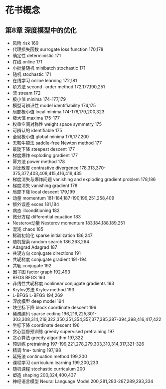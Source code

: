# 花书概念

## 第8章 深度模型中的优化

- 风险 risk 169
- 代理损失函数 surrogate loss function 170,178
- 确定性 deterministic 171
- 在线 online 171
- 小批量随机 minibatch stochastic 171
- 随机 stochastic 171
- 在线学习 online learning 172,181
- 阶方法 second- order method 172,177,190,251
- 流 stream 172
- 极小值 minima 174-177,179
- 模型可辨识性 model identifiability 174,175
- 局部极小值 local minima 174-176,179,200,323
- 极大值 maxima 175-177
- 权重空间对称性 weight space symmetry 175
- 可辨认的 identifiable 175
- 全局极小值 global minima 176,177,200
- 无鞍牛顿法 saddle-free Newton method 177
- 最陡下降 steepest descent 177
- 梯度爆炸 exploding gradient 177
- 幂方法 power method 178
- 对比散度 contrastive divergence 178,313,370-375,377,403,408,415,416,419,435
- 梯度消失与爆炸问题 vanishing and exploding gradient problem 178,186
- 梯度消失 vanishing gradient 178
- 局部下降 local descent 179,199
- 动量 momentum 181-184,187-190,199,251,258,409
- 额外误差 exces 181,184
- 病态 illconditioning 182
- 微分方程 differential equation 183
- Nesterov动量 Nesterov momentum 183,184,188,189,251
- 混沌 chaos 185
- 稀疏初始化 sparse initialization 186,247
- 随机搜索 random search 186,263,264
- Adagrad Adagrad 187
- 共轭方向 conjugate directions 191
- 共轭梯度 conjugate gradient 191-194
- 共轭 conjugate 192
- 因子图 factor graph 192,493
- BFGS BFGS 193
- 非线性共轭梯度 nonlinear conjugate gradients 193
- Krylov方法 Krylov method 193
- L-BFGS L-BFGS  194,269
- 深度模型 deep model 194
- 块坐标下降 block coordinate descent 196
- 稀疏编码 sparse coding 196,216,225,301-303,308,314,219,322,350,351,354,357,377,385,387-394,398,416,417,422
- 坐标下降 coordinate descent 196
- 贪心监督预训练 greedy supervised pretraining 197
- 贪心算法 greedy algorithm 197,322
- 预训练 pretraining 197-199,221,278,279,303,310,314,317,321-326
- 精调 fne- tuning 197,198
- 延拓法 continuation method 199,200
- 课程学习 curriculum learning 199,200,233
- 随机课程 stochastic curriculum 200
- 塑造 shaping 200,324,400,437
- 神经语言模型 Neural Language Model 200,281,283-287,289,293,334
